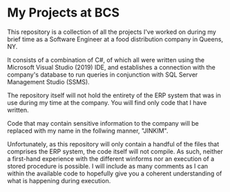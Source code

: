 # My Projects at BCS

This repository is a collection of all the projects I've worked on during my brief time as a Software Engineer at a food distribution company in Queens, NY.

It consists of a combination of C#, of which all were written using the Microsoft Visual Studio (2019) IDE, and establishes a connection with the company's database to run queries in conjunction with SQL Server Management Studio (SSMS).

The repository itself will not hold the entirety of the ERP system that was in use during my time at the company. You will find only code that I have written.

Code that may contain sensitive information to the company will be replaced with my name in the follwing manner, "JINKIM".

Unfortunately, as this repository will only contain a handful of the files that comprises the ERP system, the code itself will not compile.
As such, neither a first-hand experience with the different winforms nor an execution of a stored procedure is possible. I will include as many comments
as I can within the available code to hopefully give you a coherent understanding of what is happening during execution.
